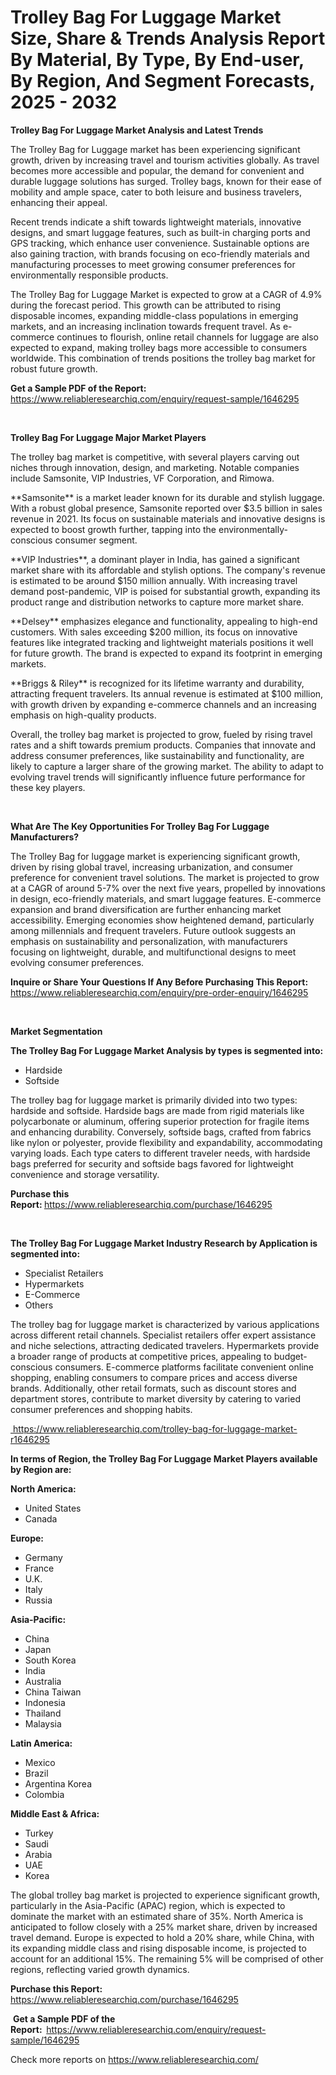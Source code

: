 <p><h1>Trolley Bag For Luggage Market Size, Share & Trends Analysis Report By Material, By Type, By End-user, By Region, And Segment Forecasts, 2025 - 2032</h1></p><p><strong>Trolley Bag For Luggage Market Analysis and Latest Trends</strong></p>
<p><p>The Trolley Bag for Luggage market has been experiencing significant growth, driven by increasing travel and tourism activities globally. As travel becomes more accessible and popular, the demand for convenient and durable luggage solutions has surged. Trolley bags, known for their ease of mobility and ample space, cater to both leisure and business travelers, enhancing their appeal.</p><p>Recent trends indicate a shift towards lightweight materials, innovative designs, and smart luggage features, such as built-in charging ports and GPS tracking, which enhance user convenience. Sustainable options are also gaining traction, with brands focusing on eco-friendly materials and manufacturing processes to meet growing consumer preferences for environmentally responsible products.</p><p>The Trolley Bag for Luggage Market is expected to grow at a CAGR of 4.9% during the forecast period. This growth can be attributed to rising disposable incomes, expanding middle-class populations in emerging markets, and an increasing inclination towards frequent travel. As e-commerce continues to flourish, online retail channels for luggage are also expected to expand, making trolley bags more accessible to consumers worldwide. This combination of trends positions the trolley bag market for robust future growth.</p></p>
<p><strong>Get a Sample PDF of the Report:&nbsp;</strong> <a href="https://www.reliableresearchiq.com/enquiry/request-sample/1646295?utm_campaign=3193&utm_medium=2&utm_source=Github&utm_content=ia&utm_term=11032025&utm_id=trolley-bag-for-luggage">https://www.reliableresearchiq.com/enquiry/request-sample/1646295</a></p>
<p>&nbsp;</p>
<p><strong>Trolley Bag For Luggage Major Market Players</strong></p>
<p><p>The trolley bag market is competitive, with several players carving out niches through innovation, design, and marketing. Notable companies include Samsonite, VIP Industries, VF Corporation, and Rimowa.</p><p>**Samsonite** is a market leader known for its durable and stylish luggage. With a robust global presence, Samsonite reported over $3.5 billion in sales revenue in 2021. Its focus on sustainable materials and innovative designs is expected to boost growth further, tapping into the environmentally-conscious consumer segment.</p><p>**VIP Industries**, a dominant player in India, has gained a significant market share with its affordable and stylish options. The company's revenue is estimated to be around $150 million annually. With increasing travel demand post-pandemic, VIP is poised for substantial growth, expanding its product range and distribution networks to capture more market share.</p><p>**Delsey** emphasizes elegance and functionality, appealing to high-end customers. With sales exceeding $200 million, its focus on innovative features like integrated tracking and lightweight materials positions it well for future growth. The brand is expected to expand its footprint in emerging markets.</p><p>**Briggs & Riley** is recognized for its lifetime warranty and durability, attracting frequent travelers. Its annual revenue is estimated at $100 million, with growth driven by expanding e-commerce channels and an increasing emphasis on high-quality products.</p><p>Overall, the trolley bag market is projected to grow, fueled by rising travel rates and a shift towards premium products. Companies that innovate and address consumer preferences, like sustainability and functionality, are likely to capture a larger share of the growing market. The ability to adapt to evolving travel trends will significantly influence future performance for these key players.</p></p>
<p>&nbsp;</p>
<p><strong>What Are The Key Opportunities For Trolley Bag For Luggage Manufacturers?</strong></p>
<p><p>The Trolley Bag for luggage market is experiencing significant growth, driven by rising global travel, increasing urbanization, and consumer preference for convenient travel solutions. The market is projected to grow at a CAGR of around 5-7% over the next five years, propelled by innovations in design, eco-friendly materials, and smart luggage features. E-commerce expansion and brand diversification are further enhancing market accessibility. Emerging economies show heightened demand, particularly among millennials and frequent travelers. Future outlook suggests an emphasis on sustainability and personalization, with manufacturers focusing on lightweight, durable, and multifunctional designs to meet evolving consumer preferences.</p></p>
<p><strong>Inquire or Share Your Questions If Any Before Purchasing This Report:</strong> <a href="https://www.reliableresearchiq.com/enquiry/pre-order-enquiry/1646295?utm_campaign=3193&utm_medium=2&utm_source=Github&utm_content=ia&utm_term=11032025&utm_id=trolley-bag-for-luggage">https://www.reliableresearchiq.com/enquiry/pre-order-enquiry/1646295</a></p>
<p>&nbsp;</p>
<p><strong>Market Segmentation</strong></p>
<p><strong>The Trolley Bag For Luggage Market Analysis by types is segmented into:</strong></p>
<p><ul><li>Hardside</li><li>Softside</li></ul></p>
<p><p>The trolley bag for luggage market is primarily divided into two types: hardside and softside. Hardside bags are made from rigid materials like polycarbonate or aluminum, offering superior protection for fragile items and enhancing durability. Conversely, softside bags, crafted from fabrics like nylon or polyester, provide flexibility and expandability, accommodating varying loads. Each type caters to different traveler needs, with hardside bags preferred for security and softside bags favored for lightweight convenience and storage versatility.</p></p>
<p><strong>Purchase this Report:&nbsp;</strong><a href="https://www.reliableresearchiq.com/purchase/1646295?utm_campaign=3193&utm_medium=2&utm_source=Github&utm_content=ia&utm_term=11032025&utm_id=trolley-bag-for-luggage">https://www.reliableresearchiq.com/purchase/1646295</a></p>
<p>&nbsp;</p>
<p><strong>The Trolley Bag For Luggage Market Industry Research by Application is segmented into:</strong></p>
<p><ul><li>Specialist Retailers</li><li>Hypermarkets</li><li>E-Commerce</li><li>Others</li></ul></p>
<p><p>The trolley bag for luggage market is characterized by various applications across different retail channels. Specialist retailers offer expert assistance and niche selections, attracting dedicated travelers. Hypermarkets provide a broader range of products at competitive prices, appealing to budget-conscious consumers. E-commerce platforms facilitate convenient online shopping, enabling consumers to compare prices and access diverse brands. Additionally, other retail formats, such as discount stores and department stores, contribute to market diversity by catering to varied consumer preferences and shopping habits.</p></p>
<p><a href="https://www.reliableresearchiq.com/trolley-bag-for-luggage-market-r1646295?utm_campaign=3193&utm_medium=2&utm_source=Github&utm_content=ia&utm_term=11032025&utm_id=trolley-bag-for-luggage">&nbsp;https://www.reliableresearchiq.com/trolley-bag-for-luggage-market-r1646295</a></p>
<p><strong>In terms of Region, the Trolley Bag For Luggage Market Players available by Region are:</strong></p>
<p>
    <p> <strong> North America: </strong>
        <ul>
            <li>United States</li>
            <li>Canada</li>
        </ul>
        </p> 
    <p> <strong> Europe: </strong>
        <ul>
            <li>Germany</li>
            <li>France</li>
            <li>U.K.</li>
            <li>Italy</li>
            <li>Russia</li>
        </ul>
        </p> 
    <p> <strong> Asia-Pacific: </strong>
        <ul>
            <li>China</li>
            <li>Japan</li>
            <li>South Korea</li>
            <li>India</li>
            <li>Australia</li>
            <li>China Taiwan</li>
            <li>Indonesia</li>
            <li>Thailand</li>
            <li>Malaysia</li>
        </ul>
        </p> 
    <p> <strong> Latin America: </strong>
        <ul>
            <li>Mexico</li>
            <li>Brazil</li>
            <li>Argentina Korea</li>
            <li>Colombia</li>
        </ul>
        </p> 
    <p> <strong> Middle East & Africa: </strong>
        <ul>
            <li>Turkey</li>
            <li>Saudi</li>
            <li>Arabia</li>
            <li>UAE</li>
            <li>Korea</li>
        </ul>
    </p>
    </p>
<p><p>The global trolley bag market is projected to experience significant growth, particularly in the Asia-Pacific (APAC) region, which is expected to dominate the market with an estimated share of 35%. North America is anticipated to follow closely with a 25% market share, driven by increased travel demand. Europe is expected to hold a 20% share, while China, with its expanding middle class and rising disposable income, is projected to account for an additional 15%. The remaining 5% will be comprised of other regions, reflecting varied growth dynamics.</p></p>
<p><strong>Purchase this Report: </strong><a href="https://www.reliableresearchiq.com/purchase/1646295?utm_campaign=3193&utm_medium=2&utm_source=Github&utm_content=ia&utm_term=11032025&utm_id=trolley-bag-for-luggage">https://www.reliableresearchiq.com/purchase/1646295</a></p>
<p>&nbsp;<strong>Get a Sample PDF of the Report:&nbsp;&nbsp;</strong><a href="https://www.reliableresearchiq.com/enquiry/request-sample/1646295?utm_campaign=3193&utm_medium=2&utm_source=Github&utm_content=ia&utm_term=11032025&utm_id=trolley-bag-for-luggage">https://www.reliableresearchiq.com/enquiry/request-sample/1646295</a></p>
<p><strong></strong></p>
<p>Check more reports on <a href="https://www.reliableresearchiq.com/?utm_campaign=3193&utm_medium=2&utm_source=Github&utm_content=ia&utm_term=11032025&utm_id=trolley-bag-for-luggage">https://www.reliableresearchiq.com/</a></p>